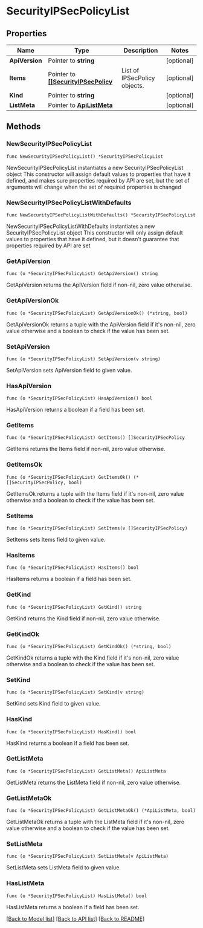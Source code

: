 # SecurityIPSecPolicyList

## Properties

Name | Type | Description | Notes
------------ | ------------- | ------------- | -------------
**ApiVersion** | Pointer to **string** |  | [optional] 
**Items** | Pointer to [**[]SecurityIPSecPolicy**](SecurityIPSecPolicy.md) | List of IPSecPolicy objects. | [optional] 
**Kind** | Pointer to **string** |  | [optional] 
**ListMeta** | Pointer to [**ApiListMeta**](apiListMeta.md) |  | [optional] 

## Methods

### NewSecurityIPSecPolicyList

`func NewSecurityIPSecPolicyList() *SecurityIPSecPolicyList`

NewSecurityIPSecPolicyList instantiates a new SecurityIPSecPolicyList object
This constructor will assign default values to properties that have it defined,
and makes sure properties required by API are set, but the set of arguments
will change when the set of required properties is changed

### NewSecurityIPSecPolicyListWithDefaults

`func NewSecurityIPSecPolicyListWithDefaults() *SecurityIPSecPolicyList`

NewSecurityIPSecPolicyListWithDefaults instantiates a new SecurityIPSecPolicyList object
This constructor will only assign default values to properties that have it defined,
but it doesn't guarantee that properties required by API are set

### GetApiVersion

`func (o *SecurityIPSecPolicyList) GetApiVersion() string`

GetApiVersion returns the ApiVersion field if non-nil, zero value otherwise.

### GetApiVersionOk

`func (o *SecurityIPSecPolicyList) GetApiVersionOk() (*string, bool)`

GetApiVersionOk returns a tuple with the ApiVersion field if it's non-nil, zero value otherwise
and a boolean to check if the value has been set.

### SetApiVersion

`func (o *SecurityIPSecPolicyList) SetApiVersion(v string)`

SetApiVersion sets ApiVersion field to given value.

### HasApiVersion

`func (o *SecurityIPSecPolicyList) HasApiVersion() bool`

HasApiVersion returns a boolean if a field has been set.

### GetItems

`func (o *SecurityIPSecPolicyList) GetItems() []SecurityIPSecPolicy`

GetItems returns the Items field if non-nil, zero value otherwise.

### GetItemsOk

`func (o *SecurityIPSecPolicyList) GetItemsOk() (*[]SecurityIPSecPolicy, bool)`

GetItemsOk returns a tuple with the Items field if it's non-nil, zero value otherwise
and a boolean to check if the value has been set.

### SetItems

`func (o *SecurityIPSecPolicyList) SetItems(v []SecurityIPSecPolicy)`

SetItems sets Items field to given value.

### HasItems

`func (o *SecurityIPSecPolicyList) HasItems() bool`

HasItems returns a boolean if a field has been set.

### GetKind

`func (o *SecurityIPSecPolicyList) GetKind() string`

GetKind returns the Kind field if non-nil, zero value otherwise.

### GetKindOk

`func (o *SecurityIPSecPolicyList) GetKindOk() (*string, bool)`

GetKindOk returns a tuple with the Kind field if it's non-nil, zero value otherwise
and a boolean to check if the value has been set.

### SetKind

`func (o *SecurityIPSecPolicyList) SetKind(v string)`

SetKind sets Kind field to given value.

### HasKind

`func (o *SecurityIPSecPolicyList) HasKind() bool`

HasKind returns a boolean if a field has been set.

### GetListMeta

`func (o *SecurityIPSecPolicyList) GetListMeta() ApiListMeta`

GetListMeta returns the ListMeta field if non-nil, zero value otherwise.

### GetListMetaOk

`func (o *SecurityIPSecPolicyList) GetListMetaOk() (*ApiListMeta, bool)`

GetListMetaOk returns a tuple with the ListMeta field if it's non-nil, zero value otherwise
and a boolean to check if the value has been set.

### SetListMeta

`func (o *SecurityIPSecPolicyList) SetListMeta(v ApiListMeta)`

SetListMeta sets ListMeta field to given value.

### HasListMeta

`func (o *SecurityIPSecPolicyList) HasListMeta() bool`

HasListMeta returns a boolean if a field has been set.


[[Back to Model list]](../README.md#documentation-for-models) [[Back to API list]](../README.md#documentation-for-api-endpoints) [[Back to README]](../README.md)


